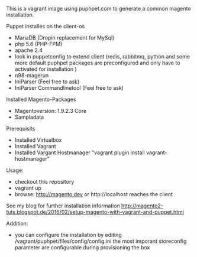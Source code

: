 This is a vagrant image using puphpet.com to generate  a common magento installation.

Puppet installes on the client-os
- MariaDB (Dropin replacement for MySql)
- php 5.6 (PHP-FPM) 
- apache 2.4
- look in puppetconfig to extend client (redis, rabbitmq, python and some more default puphpet packages are preconfigured and only have to activated for installation )
- n98-magerun
- IniParser (Feel free to ask)
- IniParser Commandlinetool (Feel free to ask)

Installed Magento-Packages
- Magentoversion: 1.9.2.3 Core
- Sampladata

Prerequisits
- Installed Virtualbox
- Installed Vagrant
- Installed Vargant Hostmanager "vagrant plugin install vagrant-hostmanager"

Usage:
- checkout this repository
- vagrant up
- browse: http://magento.dev or http://localhost reaches the client


See my blog for further installation information
http://magento2-tuts.blogspot.de/2016/02/setup-magento-with-vagrant-and-puppet.html


Addition:
- you can configure the installation by editing /vagrant/puphpet/files/config/config.ini
  the most imporant storeconfig parameter are configurable during provisioning the box





